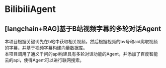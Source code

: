 # BilibiliAgent
[langchain+RAG]基于B站视频字幕的多轮对话Agent  
--------------------------------------------------------------
本项目根据关键词先在b站中获取相关视频，然后根据视频的bv号和aid爬取视频的字幕，并基于视频字幕构建向量数据库。  
本项目调用了通义千问的api构建具有多轮对话功能的Agent，并添加了百度智能云的api，使得Agent可以进行联网搜索。  
